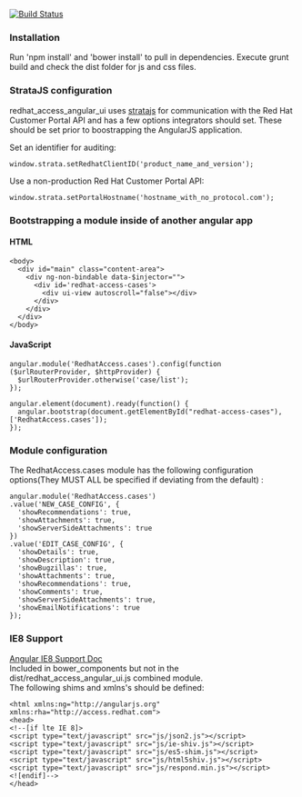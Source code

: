 [![Build Status](https://travis-ci.org/redhataccess/redhat_access_angular_ui.svg?branch=master)](https://travis-ci.org/redhataccess/redhat_access_angular_ui)  

### Installation  
Run 'npm install' and 'bower install' to pull in dependencies. 
Execute grunt build and check the dist folder for js and css files.

### StrataJS configuration
redhat_access_angular_ui uses [stratajs](https://github.com/redhataccess/stratajs) for communication with the Red Hat Customer Portal API and has a few options integrators should set.  These should be set prior to boostrapping the AngularJS application.

Set an identifier for auditing:  

~~~
window.strata.setRedhatClientID('product_name_and_version');  
~~~
Use a non-production Red Hat Customer Portal API:  

~~~
window.strata.setPortalHostname('hostname_with_no_protocol.com');  
~~~


### Bootstrapping a module inside of another angular app
#### HTML
~~~
<body>
  <div id="main" class="content-area">
    <div ng-non-bindable data-$injector="">
      <div id='redhat-access-cases'>
        <div ui-view autoscroll="false"></div>
      </div>
    </div>
  </div>
</body>
~~~  

#### JavaScript
~~~
angular.module('RedhatAccess.cases').config(function ($urlRouterProvider, $httpProvider) {
  $urlRouterProvider.otherwise('case/list');
});

angular.element(document).ready(function() {
  angular.bootstrap(document.getElementById("redhat-access-cases"), ['RedhatAccess.cases']);
});
~~~

### Module configuration
The RedhatAccess.cases module has the following configuration options(They MUST ALL be specified if deviating from the default)  :  

~~~
angular.module('RedhatAccess.cases')
.value('NEW_CASE_CONFIG', {
  'showRecommendations': true,
  'showAttachments': true,
  'showServerSideAttachments': true
})
.value('EDIT_CASE_CONFIG', {
  'showDetails': true,
  'showDescription': true,
  'showBugzillas': true,
  'showAttachments': true,
  'showRecommendations': true,
  'showComments': true,
  'showServerSideAttachments': true,
  'showEmailNotifications': true
});
~~~

### IE8 Support
[Angular IE8 Support Doc](https://docs.angularjs.org/guide/ie)  
Included in bower_components but not in the dist/redhat_access_angular_ui.js combined module.  
The following shims and xmlns's should be defined:  

~~~
<html xmlns:ng="http://angularjs.org" xmlns:rha="http://access.redhat.com">
<head>
<!--[if lte IE 8]>
<script type="text/javascript" src="js/json2.js"></script>
<script type="text/javascript" src="js/ie-shiv.js"></script>                                                                                                                                          
<script type="text/javascript" src="js/es5-shim.js"></script>
<script type="text/javascript" src="js/html5shiv.js"></script>
<script type="text/javascript" src="js/respond.min.js"></script>
<![endif]-->
</head>
~~~
